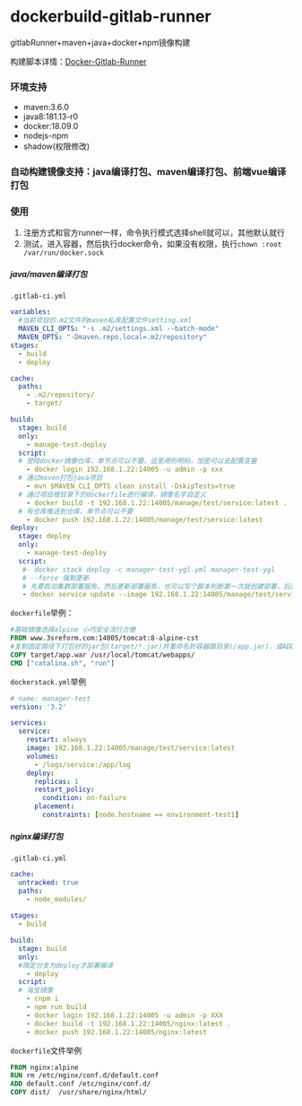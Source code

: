 # dockerbuild-gitlab-runner
gitlabRunner+maven+java+docker+npm镜像构建

构建脚本详情：[Docker-Gitlab-Runner](http://blog.iexxk.com/2018/07/31/Docker-Gitlab-Runner/)

### 环境支持

* maven:3.6.0
* java8:181.13-r0
* docker:18.09.0
* nodejs-npm
* shadow(权限修改)

### 自动构建镜像支持：java编译打包、maven编译打包、前端vue编译打包

### 使用

1. 注册方式和官方runner一样，命令执行模式选择shell就可以，其他默认就行
2. 测试，进入容器，然后执行docker命令，如果没有权限，执行`chown :root /var/run/docker.sock`

##### java/maven编译打包

`.gitlab-ci.yml`

```yaml
variables:
  #当前项目的.m2文件的maven私库配置文件setting.xml
  MAVEN_CLI_OPTS: "-s .m2/settings.xml --batch-mode"
  MAVEN_OPTS: "-Dmaven.repo.local=.m2/repository"
stages:
  - build
  - deploy

cache:
  paths:
    - .m2/repository/
    - target/

build:
  stage: build
  only:
    - manage-test-deploy
  script:
  # 登陆docker镜像仓库，单节点可以不要，这里用的明码，加密可以去配置变量
    - docker login 192.168.1.22:14005 -u admin -p xxx
  # 通过maven打包java项目  
    - mvn $MAVEN_CLI_OPTS clean install -DskipTests=true
  # 通过项目根目录下的dockerfile进行编译，镜像名字自定义
    - docker build -t 192.168.1.22:14005/manage/test/service:latest .
  # 有仓库推送到仓库，单节点可以不要  
    - docker push 192.168.1.22:14005/manage/test/service:latest
deploy:
  stage: deploy
  only:
    - manage-test-deploy
  script:
   #- docker stack deploy -c manager-test-ygl.yml manager-test-ygl
   # --force 强制更新
   # 先要启动集群部署服务，然后更新部署服务，也可以写个脚本判断第一次就创建部署，后面就更新
   - docker service update --image 192.168.1.22:14005/manage/test/service:latest --with-registry-auth --force manager-test-service
```

`dockerfile`举例：

```dockerfile
#基础镜像选择alpine 小巧安全流行方便
FROM www.3sreform.com:14005/tomcat:8-alpine-cst
#复制固定路径下打包好的jar包(target/*.jar)并重命名到容器跟目录(/app.jar)，或ADD
COPY target/app.war /usr/local/tomcat/webapps/
CMD ["catalina.sh", "run"]
```

`dockerstack.yml`举例

```yaml
# name: manager-test
version: '3.2'

services:
  service:
    restart: always
    image: 192.168.1.22:14005/manage/test/service:latest
    volumes:
      - /logs/service:/app/log
    deploy:
      replicas: 1
      restart_policy:
        condition: on-failure
      placement:
        constraints: [node.hostname == environment-test1]
```

##### nginx编译打包

`.gitlab-ci.yml`

```yaml
cache:
  untracked: true
  paths:
    - node_modules/
    
stages:
  - build

build:
  stage: build
  only:
  #限定分支为deploy才部署编译
    - deploy
  script:
  # 淘宝镜像
    - cnpm i
    - npm run build 
    - docker login 192.168.1.22:14005 -u admin -p XXX
    - docker build -t 192.168.1.22:14005/nginx:latest .
    - docker push 192.168.1.22:14005/nginx:latest

```

`dockerfile`文件举例

```dockerfile
FROM nginx:alpine
RUN rm /etc/nginx/conf.d/default.conf
ADD default.conf /etc/nginx/conf.d/ 
COPY dist/  /usr/share/nginx/html/
```











